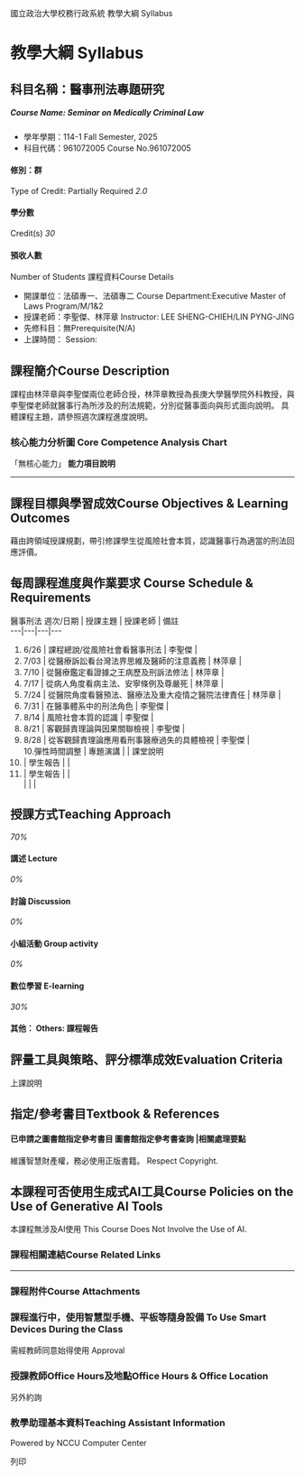 國立政治大學校務行政系統 教學大綱 Syllabus
# 教學大綱 Syllabus
##  科目名稱：醫事刑法專題研究
#####  Course Name: Seminar on Medically Criminal Law
  * 學年學期：114-1 Fall Semester, 2025 
  * 科目代碼：961072005 Course No.961072005


#### 修別：群
Type of Credit: Partially Required 
_2.0_
#### 學分數
Credit(s)
_30_
#### 預收人數
Number of Students
課程資料Course Details
  * 開課單位：法碩專一、法碩專二 Course Department:Executive Master of Laws Program/M/1&2 
  * 授課老師：李聖傑、林萍章 Instructor: LEE SHENG-CHIEH/LIN PYNG-JING 
  * 先修科目：無Prerequisite(N/A)
  * 上課時間： Session: 


##  課程簡介Course Description
課程由林萍章與李聖傑兩位老師合授，林萍章教授為長庚大學醫學院外科教授，與李聖傑老師就醫事行為所涉及的刑法規範，分別從醫事面向與形式面向說明。
具體課程主題，請參照週次課程進度說明。
###  核心能力分析圖 Core Competence Analysis Chart
「無核心能力」 
**能力項目說明**
* * *
##  課程目標與學習成效Course Objectives & Learning Outcomes 
藉由跨領域授課規劃，帶引修課學生從風險社會本質，認識醫事行為適當的刑法回應評價。
##  每周課程進度與作業要求 Course Schedule & Requirements
醫事刑法
週次/日期 |  授課主題 |  授課老師 |  備註  
---|---|---|---  
01. 6/26 |  課程總說/從風險社會看醫事刑法 |  李聖傑 |   
02. 7/03 |  從醫療訴訟看台灣法界思維及醫師的注意義務 |  林萍章 |   
03. 7/10 |  從醫療鑑定看證據之王病歷及刑訴法修法 |  林萍章 |   
04. 7/17 |  從病人角度看病主法、安寧條例及尊嚴死 |  林萍章 |   
05. 7/24 |  從醫院角度看醫預法、醫療法及重大疫情之醫院法律責任 |  林萍章 |   
06. 7/31 |  在醫事體系中的刑法角色 |  李聖傑 |   
07. 8/14 |  風險社會本質的認識 |  李聖傑 |   
08. 8/21 |  客觀歸責理論與因果關聯檢視 |  李聖傑 |   
09. 8/28 |  從客觀歸責理論應用看刑事醫療過失的具體檢視 |  李聖傑 |   
10.彈性時間調整 |  專題演講 |  |  課堂說明  
11. |  學生報告 |  |   
12. |  學生報告 |  |   
|  |  |   
##  授課方式Teaching Approach
_70%_
####  講述 Lecture
_0%_
####  討論 Discussion
_0%_
####  小組活動 Group activity
_0%_
####  數位學習 E-learning
_30%_
####  其他： Others: 課程報告 
##  評量工具與策略、評分標準成效Evaluation Criteria
上課說明
##  指定/參考書目Textbook & References
####  已申請之圖書館指定參考書目  圖書館指定參考書查詢 |相關處理要點
維護智慧財產權，務必使用正版書籍。 Respect Copyright.
##  本課程可否使用生成式AI工具Course Policies on the Use of Generative AI Tools
本課程無涉及AI使用 This Course Does Not Involve the Use of AI.
###  課程相關連結Course Related Links
* * *
###  課程附件Course Attachments
###  課程進行中，使用智慧型手機、平板等隨身設備 To Use Smart Devices During the Class
需經教師同意始得使用  Approval
###  授課教師Office Hours及地點Office Hours & Office Location
另外約詢
###  教學助理基本資料Teaching Assistant Information
Powered by NCCU Computer Center
  
列印
